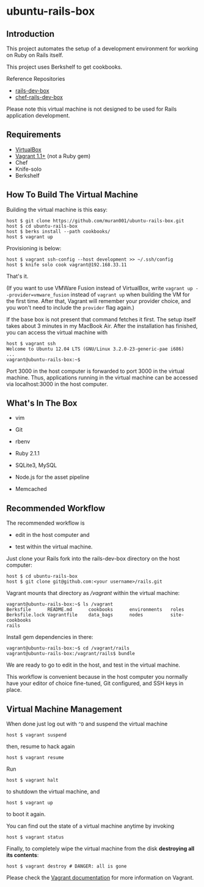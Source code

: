 # ubuntu-rails-box

## Introduction

This project automates the setup of a development environment for working on Ruby on Rails itself.

This project uses Berkshelf to get cookbooks.

Reference Repositories
* [rails-dev-box](https://github.com/rails/rails-dev-box)
* [chef-rails-dev-box](https://github.com/banyan/chef-rails-dev-box)

Please note this virtual machine is not designed to be used for Rails application development.

## Requirements

* [VirtualBox](https://www.virtualbox.org)
* [Vagrant 1.1+](http://vagrantup.com) (not a Ruby gem)
* Chef
* Knife-solo
* Berkshelf

## How To Build The Virtual Machine

Building the virtual machine is this easy:

    host $ git clone https://github.com/muran001/ubuntu-rails-box.git
    host $ cd ubuntu-rails-box
    host $ berks install --path cookbooks/
    host $ vagrant up

Provisioning is below:

    host $ vagrant ssh-config --host development >> ~/.ssh/config
    host $ knife solo cook vagrant@192.168.33.11

That's it.

(If you want to use VMWare Fusion instead of VirtualBox, write `vagrant up --provider=vmware_fusion` instead of `vagrant up` when building the VM for the first time. After that, Vagrant will remember your provider choice, and you won't need to include the `provider` flag again.)

If the base box is not present that command fetches it first. The setup itself takes about 3 minutes in my MacBook Air. After the installation has finished, you can access the virtual machine with

    host $ vagrant ssh
    Welcome to Ubuntu 12.04 LTS (GNU/Linux 3.2.0-23-generic-pae i686)
    ...
    vagrant@ubuntu-rails-box:~$

Port 3000 in the host computer is forwarded to port 3000 in the virtual machine. Thus, applications running in the virtual machine can be accessed via localhost:3000 in the host computer.

## What's In The Box

* vim

* Git

* rbenv

* Ruby 2.1.1

* SQLite3, MySQL

* Node.js for the asset pipeline

* Memcached

## Recommended Workflow

The recommended workflow is

* edit in the host computer and

* test within the virtual machine.

Just clone your Rails fork into the rails-dev-box directory on the host computer:

    host $ cd ubuntu-rails-box
    host $ git clone git@github.com:<your username>/rails.git

Vagrant mounts that directory as _/vagrant_ within the virtual machine:

    vagrant@ubuntu-rails-box:~$ ls /vagrant
    Berksfile      README.md      cookbooks      environments   roles
    Berksfile.lock Vagrantfile    data_bags      nodes          site-cookbooks
    rails

Install gem dependencies in there:

    vagrant@ubuntu-rails-box:~$ cd /vagrant/rails
    vagrant@ubuntu-rails-box:/vagrant/rails$ bundle

We are ready to go to edit in the host, and test in the virtual machine.

This workflow is convenient because in the host computer you normally have your editor of choice fine-tuned, Git configured, and SSH keys in place.

## Virtual Machine Management

When done just log out with `^D` and suspend the virtual machine

    host $ vagrant suspend

then, resume to hack again

    host $ vagrant resume

Run

    host $ vagrant halt

to shutdown the virtual machine, and

    host $ vagrant up

to boot it again.

You can find out the state of a virtual machine anytime by invoking

    host $ vagrant status

Finally, to completely wipe the virtual machine from the disk **destroying all its contents**:

    host $ vagrant destroy # DANGER: all is gone

Please check the [Vagrant documentation](http://docs.vagrantup.com/v2/) for more information on Vagrant.

